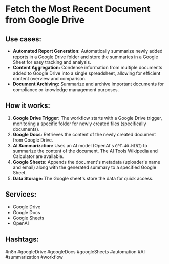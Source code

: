 # Fetch the Most Recent Document from Google Drive

## Use cases:

- **Automated Report Generation:** Automatically summarize newly added reports in a Google Drive folder and store the summaries in a Google Sheet for easy tracking and analysis.
- **Content Aggregation:** Condense information from multiple documents added to Google Drive into a single spreadsheet, allowing for efficient content overview and comparison.
- **Document Archiving:** Summarize and archive important documents for compliance or knowledge management purposes.

## How it works:

1.  **Google Drive Trigger:** The workflow starts with a Google Drive trigger, monitoring a specific folder for newly created files (specifically documents).
2.  **Google Docs:** Retrieves the content of the newly created document from Google Drive.
3.  **AI Summarization:** Uses an AI model (OpenAI's `GPT-4O-MINI`) to summarize the content of the document.  The AI Tools Wikipedia and Calculator are available.
4.  **Google Sheets:** Appends the document's metadata (uploader's name and email) along with the generated summary to a specified Google Sheet.
5.  **Data Storage:** The Google sheet's store the data for quick access.

## Services:

-   Google Drive
-   Google Docs
-   Google Sheets
-   OpenAI

## Hashtags:

#n8n #googleDrive #googleDocs #googleSheets #automation #AI #summarization #workflow
